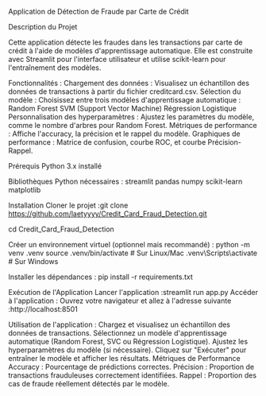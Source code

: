 Application de Détection de Fraude par Carte de Crédit

Description du Projet

Cette application détecte les fraudes dans les transactions par carte de crédit à l'aide de modèles d'apprentissage automatique. Elle est construite avec Streamlit pour l'interface utilisateur et utilise scikit-learn pour l'entraînement des modèles.

Fonctionnalités :
Chargement des données : Visualisez un échantillon des données de transactions à partir du fichier creditcard.csv.
Sélection du modèle : Choisissez entre trois modèles d'apprentissage automatique :
Random Forest
SVM (Support Vector Machine)
Régression Logistique
Personnalisation des hyperparamètres : Ajustez les paramètres du modèle, comme le nombre d'arbres pour Random Forest.
Métriques de performance : Affiche l'accuracy, la précision et le rappel du modèle.
Graphiques de performance : Matrice de confusion, courbe ROC, et courbe Précision-Rappel.

Prérequis
Python 3.x installé

Bibliothèques Python nécessaires :
streamlit
pandas
numpy
scikit-learn
matplotlib

Installation
Cloner le projet :git clone https://github.com/laetyyyy/Credit_Card_Fraud_Detection.git

cd Credit_Card_Fraud_Detection

Créer un environnement virtuel (optionnel mais recommandé) :
python -m venv .venv
source .venv/bin/activate  # Sur Linux/Mac
.venv\Scripts\activate  # Sur Windows

Installer les dépendances :
pip install -r requirements.txt

Exécution de l'Application
Lancer l'application :streamlit run app.py
Accéder à l'application : Ouvrez votre navigateur et allez à l'adresse suivante :http://localhost:8501

Utilisation de l'application :
Chargez et visualisez un échantillon des données de transactions.
Sélectionnez un modèle d'apprentissage automatique (Random Forest, SVC ou Régression Logistique).
Ajustez les hyperparamètres du modèle (si nécessaire).
Cliquez sur "Exécuter" pour entraîner le modèle et afficher les résultats.
Métriques de Performance
Accuracy : Pourcentage de prédictions correctes.
Précision : Proportion de transactions frauduleuses correctement identifiées.
Rappel : Proportion des cas de fraude réellement détectés par le modèle.
